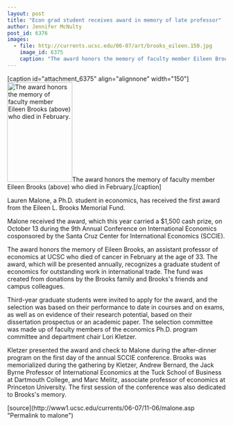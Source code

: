 ```yaml
---
layout: post
title: "Econ grad student receives award in memory of late professor"
author: Jennifer McNulty
post_id: 6376
images:
  - file: http://currents.ucsc.edu/06-07/art/brooks_eileen.150.jpg
    image_id: 6375
    caption: "The award honors the memory of faculty member Eileen Brooks (above) who died in February."
---
```


[caption id="attachment_6375" align="alignnone" width="150"]<a href="http://localhost/mysite/wp-content/uploads/2006/11/brooks_eileen.150.jpg"><img class="size-full wp-image-6375" src="http://localhost/mysite/wp-content/uploads/2006/11/brooks_eileen.150.jpg" alt="The award honors the memory of faculty member Eileen Brooks (above) who died in February." width="150" height="229" /></a>The award honors the memory of faculty member Eileen Brooks (above) who died in February.[/caption]
<a name="content" id="content"></a>
<p>
  Lauren Malone, a Ph.D. student in economics, has received the first award from the Eileen L. Brooks Memorial Fund.
</p>
<p>
  Malone received the award, which this year carried a $1,500 cash prize, on October 13 during the 9th Annual Conference on International Economics cosponsored by the Santa Cruz Center for International Economics (SCCIE).
</p>
<p>
  The award honors the memory of Eileen Brooks, an assistant professor of economics at UCSC who died of cancer in February at the age of 33. The award, which will be presented annually, recognizes a graduate student of economics for outstanding work in international trade. The fund was created from donations by the Brooks family and Brooks's friends and campus colleagues.
</p>
<p>
  Third-year graduate students were invited to apply for the award, and the selection was based on their performance to date in courses and on exams, as well as on evidence of their research potential, based on their dissertation prospectus or an academic paper. The selection committee was made up of faculty members of the economics Ph.D. program committee and department chair Lori Kletzer.
</p>
<p>
  Kletzer presented the award and check to Malone during the after-dinner program on the first day of the annual SCCIE conference. Brooks was memorialized during the gathering by Kletzer, Andrew Bernard, the Jack Byrne Professor of International Economics at the Tuck School of Business at Dartmouth College, and Marc Melitz, associate professor of economics at Princeton University. The first session of the conference was also dedicated to Brooks's memory.
</p>
[source](http://www1.ucsc.edu/currents/06-07/11-06/malone.asp "Permalink to malone")
